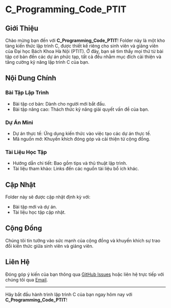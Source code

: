 # C_Programming_Code_PTIT

## Giới Thiệu
Chào mừng bạn đến với **C_Programming_Code_PTIT**! Folder này là một kho tàng kiến thức lập trình C, được thiết kế riêng cho sinh viên và giảng viên của Đại học Bách Khoa Hà Nội (PTIT). Ở đây, bạn sẽ tìm thấy mọi thứ từ bài tập cơ bản đến các dự án phức tạp, tất cả đều nhằm mục đích cải thiện và tăng cường kỹ năng lập trình C của bạn.

## Nội Dung Chính
### Bài Tập Lập Trình
- Bài tập cơ bản: Dành cho người mới bắt đầu.
- Bài tập nâng cao: Thách thức kỹ năng giải quyết vấn đề của bạn.

### Dự Án Mini
- Dự án thực tế: Ứng dụng kiến thức vào việc tạo các dự án thực tế.
- Mã nguồn mở: Khuyến khích đóng góp và cải thiện từ cộng đồng.

### Tài Liệu Học Tập
- Hướng dẫn chi tiết: Bao gồm tips và thủ thuật lập trình.
- Tài liệu tham khảo: Links đến các nguồn tài liệu bổ ích khác.

## Cập Nhật
Folder này sẽ được cập nhật định kỳ với:
- Bài tập mới và dự án.
- Tài liệu học tập cập nhật.

## Cộng Đồng
Chúng tôi tin tưởng vào sức mạnh của cộng đồng và khuyến khích sự trao đổi kiến thức giữa sinh viên và giảng viên.

## Liên Hệ
Đóng góp ý kiến của bạn thông qua [GitHub Issues](#) hoặc liên hệ trực tiếp với chúng tôi qua [Email](#).

---

Hãy bắt đầu hành trình lập trình C của bạn ngay hôm nay với **C_Programming_Code_PTIT**!

